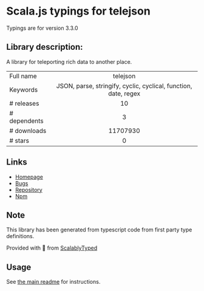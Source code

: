 
# Scala.js typings for telejson

Typings are for version 3.3.0

## Library description:
A library for teleporting rich data to another place.

|                    |                 |
| ------------------ | :-------------: |
| Full name          | telejson |
| Keywords           | JSON, parse, stringify, cyclic, cyclical, function, date, regex |
| # releases         | 10 |
| # dependents       | 3 |
| # downloads        | 11707930 |
| # stars            | 0 |

## Links
- [Homepage](https://github.com/storybooks/telejson)
- [Bugs](https://github.com/storybooks/telejson/issues)
- [Repository](https://github.com/storybooks/telejson)
- [Npm](https://www.npmjs.com/package/telejson)
    


## Note
This library has been generated from typescript code from first party type definitions.

Provided with :purple_heart: from [ScalablyTyped](https://github.com/oyvindberg/ScalablyTyped)

## Usage
See [the main readme](../../readme.md) for instructions.


